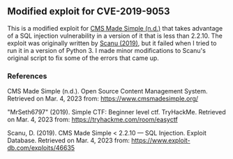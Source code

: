 ## Modified exploit for CVE-2019-9053

This is a modified exploit for [CMS Made Simple (n.d.)](https://www.cmsmadesimple.org/) that takes advantage of a SQL injection vulnerability in a version of it that is less than 2.2.10. The exploit was originally written by [Scanu (2019)](https://www.exploit-db.com/exploits/46635), but it failed when I tried to run it in a version of Python 3. I made minor modifications to Scanu's original script to fix some of the errors that came up. 

### References

CMS Made Simple (n.d.). Open Source Content Management System. Retrieved on Mar. 
    4, 2023 from: https://www.cmsmadesimple.org/

"MrSeth6797" (2019). Simple CTF: Beginner level ctf. TryHackMe. Retrieved on Mar.
    4, 2023 from: https://tryhackme.com/room/easyctf

Scanu, D. (2019). CMS Made Simple < 2.2.10 — SQL Injection. Exploit Database. 
    Retrieved on Mar. 4, 2023 from: https://www.exploit-db.com/exploits/46635
